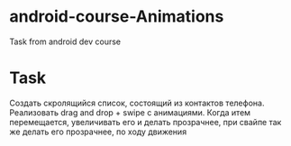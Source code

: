 # android-course-Animations

Task from android dev course

# Task

Создать скролящийся список, состоящий из контактов телефона. Реализовать drag and drop + swipe с
анимациями.
Когда итем перемещается, увеличивать его и делать прозрачнее, при свайпе так же делать его
прозрачнее, по ходу движения 
